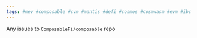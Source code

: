```yaml
---
tags: #mev #composable #cvm #mantis #defi #cosmos #cosmwasm #evm #ibc
---
```


Any issues to `ComposableFi/composable` repo